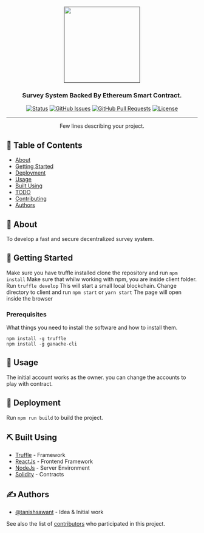 <p align="center">
  <a href="" rel="noopener">
 <img width=200px height=200px src="https://images.pexels.com/photos/669615/pexels-photo-669615.jpeg?auto=compress&cs=tinysrgb&dpr=1&w=500"></a>
</p>

<h3 align="center">Survey System Backed By Ethereum Smart Contract.</h3>

<div align="center">

[![Status](https://img.shields.io/badge/status-active-success.svg)]()
[![GitHub Issues](https://img.shields.io/github/issues/kylelobo/The-Documentation-Compendium.svg)](https://github.com/kylelobo/The-Documentation-Compendium/issues)
[![GitHub Pull Requests](https://img.shields.io/github/issues-pr/kylelobo/The-Documentation-Compendium.svg)](https://github.com/kylelobo/The-Documentation-Compendium/pulls)
[![License](https://img.shields.io/badge/license-MIT-blue.svg)](/LICENSE)

</div>

---

<p align="center"> Few lines describing your project.
    <br> 
</p>

## 📝 Table of Contents

- [About](#about)
- [Getting Started](#getting_started)
- [Deployment](#deployment)
- [Usage](#usage)
- [Built Using](#built_using)
- [TODO](../TODO.md)
- [Contributing](../CONTRIBUTING.md)
- [Authors](#authors)

## 🧐 About <a name = "about"></a>

To develop a fast and secure decentralized survey system.

## 🏁 Getting Started <a name = "getting_started"></a>

Make sure you have truffle installed
clone the repository and run ``` npm install ```
Make sure that whilw working with npm, you are inside client folder.
Run ```truffle develop```
This will start a small local blockchain.
Change directory to client and run ```npm start``` or ```yarn start```
The page will open inside the browser

### Prerequisites

What things you need to install the software and how to install them.

```
npm install -g truffle
npm install -g ganache-cli
```

## 🎈 Usage <a name="usage"></a>

The initial account works as the owner. you can change the accounts to play with contract.

## 🚀 Deployment <a name = "deployment"></a>

Run ```npm run build``` to build the project.

## ⛏️ Built Using <a name = "built_using"></a>

- [Truffle](https://www.trufflesuite.com/boxes) - Framework
- [ReactJs](https://reactjs.org/) - Frontend Framework
- [NodeJs](https://nodejs.org/en/) - Server Environment
- [Solidity](https://docs.soliditylang.org/en/v0.8.0/) - Contracts

## ✍️ Authors <a name = "authors"></a>

- [@tanishsawant](https://github.com/TanishSawant/) - Idea & Initial work

See also the list of [contributors](https://github.com/kylelobo/The-Documentation-Compendium/contributors) who participated in this project.

